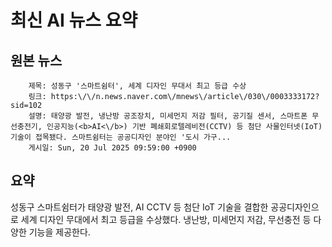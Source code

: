 # 최신 AI 뉴스 요약

## 원본 뉴스
		제목: 성동구 '스마트쉼터', 세계 디자인 무대서 최고 등급 수상
		링크: https:\/\/n.news.naver.com\/mnews\/article\/030\/0003333172?sid=102
		설명: 태양광 발전, 냉난방 공조장치, 미세먼지 저감 필터, 공기질 센서, 스마트폰 무선충전기, 인공지능(<b>AI<\/b>) 기반 폐쇄회로텔레비전(CCTV) 등 첨단 사물인터넷(IoT) 기술이 접목됐다. 스마트쉼터는 공공디자인 분야인 '도시 가구... 
		게시일: Sun, 20 Jul 2025 09:59:00 +0900


## 요약
성동구 스마트쉼터가 태양광 발전, AI CCTV 등 첨단 IoT 기술을 결합한 공공디자인으로 세계 디자인 무대에서 최고 등급을 수상했다. 냉난방, 미세먼지 저감, 무선충전 등 다양한 기능을 제공한다.
